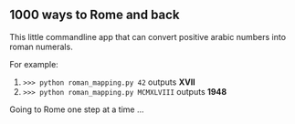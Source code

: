 ## 1000 ways to Rome and back

This little commandline app that can convert positive arabic numbers into roman numerals.

For example:
1. `>>> python roman_mapping.py 42` outputs **XVII**
2. `>>> python roman_mapping.py MCMXLVIII` outputs **1948**

Going to Rome one step at a time ... 